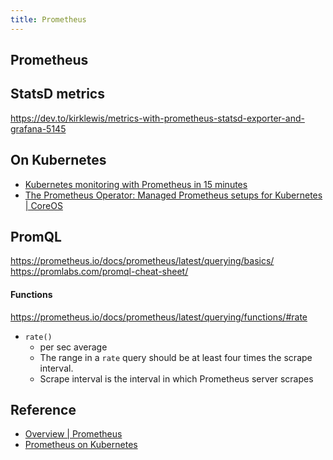 ```yaml
---
title: Prometheus
---
```


## Prometheus


## StatsD metrics
https://dev.to/kirklewis/metrics-with-prometheus-statsd-exporter-and-grafana-5145



## On Kubernetes
* [Kubernetes monitoring with Prometheus in 15 minutes](https://itnext.io/kubernetes-monitoring-with-prometheus-in-15-minutes-8e54d1de2e13)
* [The Prometheus Operator: Managed Prometheus setups for Kubernetes | CoreOS](https://coreos.com/blog/the-prometheus-operator.html)

## PromQL
https://prometheus.io/docs/prometheus/latest/querying/basics/
https://promlabs.com/promql-cheat-sheet/


#### Functions
https://prometheus.io/docs/prometheus/latest/querying/functions/#rate


- `rate()`
    - per sec average
    - The range in a `rate` query should be at least four times the scrape interval.
    - Scrape interval is the interval in which Prometheus server scrapes



## Reference
* [Overview | Prometheus](https://prometheus.io/docs/introduction/overview/)
* [Prometheus on Kubernetes](http://marselester.com/prometheus-on-kubernetes.html)
